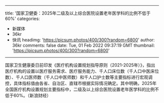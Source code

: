 
---
title: '国家卫健委：2025年二级及以上综合医院设置老年医学科的比例不低于60%'
categories: 
 - 新媒体
 - 36kr
 - 快讯
headimg: 'https://picsum.photos/400/300?random=6800'
author: 36kr
comments: false
date: Tue, 01 Feb 2022 09:37:19 GMT
thumbnail: 'https://picsum.photos/400/300?random=6800'
---

<div>   
国家卫生健康委日前印发《医疗机构设置规划指导原则（2021-2025年）》，指出医疗机构的设置以医疗服务需求、医疗服务能力、千人口床位数（千人口中医床位数）、千人口医师数（千人口中医师数）和千人口护士数等主要指标进行宏观调控，具体指标值由各省、自治区、直辖市根据实际情况确定。其中明确，2025年全国医疗机构设置规划主要指标中，二级及以上综合医院设置老年医学科的比例不低于60%。（新浪财经）  
</div>
            
